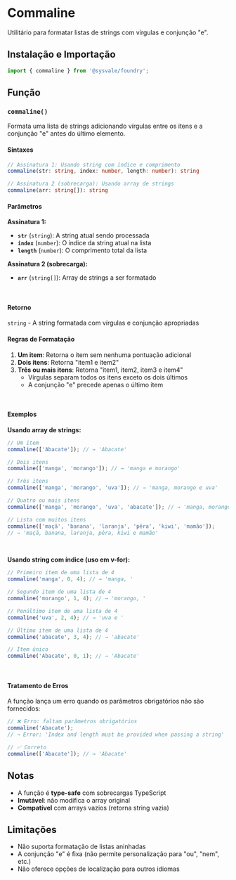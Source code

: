 # Commaline

Utilitário para formatar listas de strings com vírgulas e conjunção "e".

## Instalação e Importação

```typescript
import { commaline } from '@sysvale/foundry';
```

## Função

### `commaline()`

Formata uma lista de strings adicionando vírgulas entre os itens e a conjunção "e" antes do último elemento.

#### Sintaxes

```typescript
// Assinatura 1: Usando string com índice e comprimento
commaline(str: string, index: number, length: number): string

// Assinatura 2 (sobrecarga): Usando array de strings
commaline(arr: string[]): string
```

#### Parâmetros

**Assinatura 1:**

- **`str`** (`string`): A string atual sendo processada
- **`index`** (`number`): O índice da string atual na lista
- **`length`** (`number`): O comprimento total da lista

**Assinatura 2 (sobrecarga):**

- **`arr`** (`string[]`): Array de strings a ser formatado

<br />

#### Retorno

`string` - A string formatada com vírgulas e conjunção apropriadas

#### Regras de Formatação

1. **Um item**: Retorna o item sem nenhuma pontuação adicional
2. **Dois itens**: Retorna "item1 e item2"
3. **Três ou mais itens**: Retorna "item1, item2, item3 e item4"
   - Vírgulas separam todos os itens exceto os dois últimos
   - A conjunção "e" precede apenas o último item

<br />

#### Exemplos

**Usando array de strings:**

```typescript
// Um item
commaline(['Abacate']); // → 'Abacate'

// Dois itens
commaline(['manga', 'morango']); // → 'manga e morango'

// Três itens
commaline(['manga', 'morango', 'uva']); // → 'manga, morango e uva'

// Quatro ou mais itens
commaline(['manga', 'morango', 'uva', 'abacate']); // → 'manga, morango, uva e abacate'

// Lista com muitos itens
commaline(['maçã', 'banana', 'laranja', 'pêra', 'kiwi', 'mamão']);
// → 'maçã, banana, laranja, pêra, kiwi e mamão'
```

<br />

**Usando string com índice (uso em v-for):**

```typescript
// Primeiro item de uma lista de 4
commaline('manga', 0, 4); // → 'manga, '

// Segundo item de uma lista de 4
commaline('morango', 1, 4); // → 'morango, '

// Penúltimo item de uma lista de 4
commaline('uva', 2, 4); // → 'uva e '

// Último item de uma lista de 4
commaline('abacate', 3, 4); // → 'abacate'

// Item único
commaline('Abacate', 0, 1); // → 'Abacate'
```

<br />

#### Tratamento de Erros

A função lança um erro quando os parâmetros obrigatórios não são fornecidos:

```typescript
// ❌ Erro: faltam parâmetros obrigatórios
commaline('Abacate');
// → Error: 'Index and length must be provided when passing a string'

// ✅ Correto
commaline(['Abacate']); // → 'Abacate'
```

## Notas

- A função é **type-safe** com sobrecargas TypeScript
- **Imutável**: não modifica o array original
- **Compatível** com arrays vazios (retorna string vazia)

## Limitações

- Não suporta formatação de listas aninhadas
- A conjunção "e" é fixa (não permite personalização para "ou", "nem", etc.)
- Não oferece opções de localização para outros idiomas
